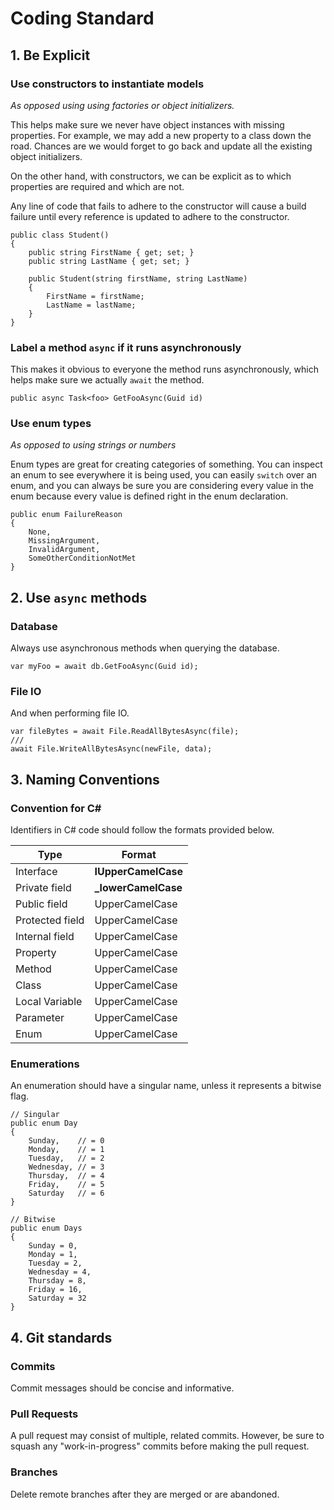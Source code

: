 # Coding Standard

## 1. Be Explicit

### Use constructors to instantiate models

*As opposed using using factories or object initializers.*

This helps make sure we never have object instances with missing properties.
For example, we may add a new property to a class down the road. 
Chances are we would forget to go back and update all the existing object initializers.

On the other hand, with constructors, we can be explicit as to which properties are required and which are not.

Any line of code that fails to adhere to the constructor will cause a build failure until every reference is updated to adhere to the constructor.

```
public class Student()
{
    public string FirstName { get; set; }
    public string LastName { get; set; }

    public Student(string firstName, string LastName)
    {
        FirstName = firstName;
        LastName = lastName;
    }
}
```

### Label a method `async` if it runs asynchronously

This makes it obvious to everyone the method runs asynchronously, which helps make sure we actually `await` the method.

`public async Task<foo> GetFooAsync(Guid id)`

### Use enum types

*As opposed to using strings or numbers*

Enum types are great for creating categories of something. You can inspect an enum to see everywhere it is being used,
you can easily `switch` over an enum, and you can always be sure you are considering every value in the enum because every value is defined right in the enum declaration.

```
public enum FailureReason
{
    None,
    MissingArgument,
    InvalidArgument,
    SomeOtherConditionNotMet
}
```

## 2. Use `async` methods

### Database

Always use asynchronous methods when querying the database.

`var myFoo = await db.GetFooAsync(Guid id);`


### File IO

And when performing file IO.
```
var fileBytes = await File.ReadAllBytesAsync(file);
///
await File.WriteAllBytesAsync(newFile, data);
```

## 3. Naming Conventions

### Convention for C#

Identifiers in C# code should follow the formats provided below.

| Type             | Format              |
|------------------|---------------------|
| Interface        | **IUpperCamelCase** |
| Private field    | **_lowerCamelCase** |
| Public field     | UpperCamelCase      |
| Protected field  | UpperCamelCase      |
| Internal field   | UpperCamelCase      |
| Property         | UpperCamelCase      |
| Method           | UpperCamelCase      |
| Class            | UpperCamelCase      |
| Local Variable   | UpperCamelCase      |
| Parameter        | UpperCamelCase      |
| Enum             | UpperCamelCase      |

### Enumerations

An enumeration should have a singular name, unless it represents a bitwise flag.

```
// Singular
public enum Day
{
    Sunday,    // = 0
    Monday,    // = 1
    Tuesday,   // = 2
    Wednesday, // = 3
    Thursday,  // = 4
    Friday,    // = 5
    Saturday   // = 6
}

// Bitwise
public enum Days
{
    Sunday = 0,
    Monday = 1,
    Tuesday = 2,
    Wednesday = 4,
    Thursday = 8,
    Friday = 16,
    Saturday = 32
}
```

## 4. Git standards

### Commits

Commit messages should be concise and informative.

### Pull Requests

A pull request may consist of multiple, related commits.
However, be sure to squash any "work-in-progress" commits before making the pull request.

### Branches

Delete remote branches after they are merged or are abandoned. 
